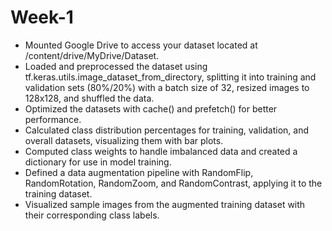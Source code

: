 # Week-1
- Mounted Google Drive to access your dataset located at /content/drive/MyDrive/Dataset.
- Loaded and preprocessed the dataset using tf.keras.utils.image_dataset_from_directory, splitting it into training and validation sets (80%/20%) with a batch size of 32, resized images to 128x128, and shuffled the data.
- Optimized the datasets with cache() and prefetch() for better performance.
- Calculated class distribution percentages for training, validation, and overall datasets, visualizing them with bar plots.
- Computed class weights to handle imbalanced data and created a dictionary for use in model training.
- Defined a data augmentation pipeline with RandomFlip, RandomRotation, RandomZoom, and RandomContrast, applying it to the training dataset.
- Visualized sample images from the augmented training dataset with their corresponding class labels.
